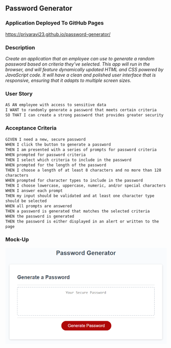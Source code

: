 ## Password Generator

### Application Deployed To GitHub Pages 

https://priyaravi23.github.io/password-generator/

### Description 

*Create an application that an employee can use to generate a random password based on criteria they’ve selected. This app will run in the browser, and will feature dynamically updated HTML and CSS powered by JavaScript code. It will have a clean and polished user interface that is responsive, ensuring that it adapts to multiple screen sizes.*

### User Story

```text
AS AN employee with access to sensitive data
I WANT to randomly generate a password that meets certain criteria
SO THAT I can create a strong password that provides greater security
```

### Acceptance Criteria

```text
GIVEN I need a new, secure password
WHEN I click the button to generate a password
THEN I am presented with a series of prompts for password criteria
WHEN prompted for password criteria
THEN I select which criteria to include in the password
WHEN prompted for the length of the password
THEN I choose a length of at least 8 characters and no more than 128 characters
WHEN prompted for character types to include in the password
THEN I choose lowercase, uppercase, numeric, and/or special characters
WHEN I answer each prompt
THEN my input should be validated and at least one character type should be selected
WHEN all prompts are answered
THEN a password is generated that matches the selected criteria
WHEN the password is generated
THEN the password is either displayed in an alert or written to the page
```

### Mock-Up

![](assets/images/mock-up.png)